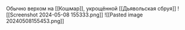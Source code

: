 Обычно верхом на [[Кошмар]], укрощённой [[Дьявольская сбруя]]
![[Screenshot 2024-05-08 155333.png]]
![[Pasted image 20240508155453.png]]